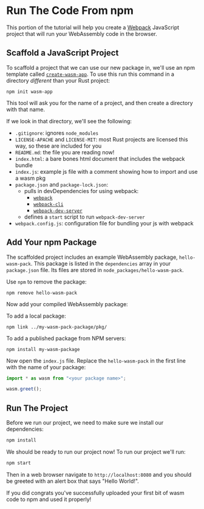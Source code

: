 # Run The Code From npm

This portion of the tutorial will help you create a [Webpack] JavaScript project that will
run your WebAssembly code in the browser.

[Webpack]: https://webpack.js.org/

## Scaffold a JavaScript Project

To scaffold a project that we can use our new package in, we'll use an npm template called
[`create-wasm-app`]. To use this run this command in a directory *different* than your Rust
project:

[`create-wasm-app`]: https://github.com/rustwasm/create-wasm-app

```
npm init wasm-app
```

This tool will ask you for the name of a project, and then create a directory with that name.

If we look in that directory, we'll see the following:

- `.gitignore`: ignores `node_modules`
- `LICENSE-APACHE` and `LICENSE-MIT`: most Rust projects are licensed this way, so these are included for you
- `README.md`: the file you are reading now!
- `index.html`: a bare bones html document that includes the webpack bundle
- `index.js`: example js file with a comment showing how to import and use a wasm pkg
- `package.json` and `package-lock.json`: 
  - pulls in devDependencies for using webpack:
      - [`webpack`](https://www.npmjs.com/package/webpack)
      - [`webpack-cli`](https://www.npmjs.com/package/webpack-cli)
      - [`webpack-dev-server`](https://www.npmjs.com/package/webpack-dev-server)
  - defines a `start` script to run `webpack-dev-server`
- `webpack.config.js`: configuration file for bundling your js with webpack

## Add Your npm Package

The scaffolded project includes an example WebAssembly package, `hello-wasm-pack`.
This package is listed in the `dependencies` array in your `package.json` file.
Its files are stored in `node_packages/hello-wasm-pack`.

Use `npm` to remove the package:

```
npm remove hello-wasm-pack
```

Now add your compiled WebAssembly package:

To add a local package:

```
npm link ../my-wasm-pack-package/pkg/
```

To add a published package from NPM servers:

```
npm install my-wasm-package
```

Now open the `index.js` file.
Replace the `hello-wasm-pack` in the first line with the name of your package:

```js
import * as wasm from "<your package name>";

wasm.greet();
```

## Run The Project

Before we run our project, we need to make sure we install our dependencies:

```bash
npm install
```

We should be ready to run our project now! To run our project we'll run:

```bash
npm start
```

Then in a web browser navigate to `http://localhost:8080` and you should be greeted with an
alert box that says "Hello World!".

If you did congrats you've successfully uploaded your first bit of wasm code to npm and used it
properly!
